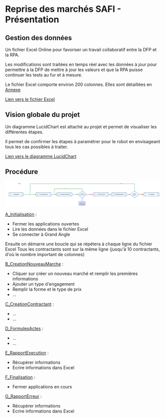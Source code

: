 # Reprise des marchés SAFI - Présentation

## Gestion des données

Un fichier Excel Online pour favoriser un travail collaboratif entre la DFP et la RPA.

Les modifications sont traitées en temps réel avec les données à jour pour permettre à la DFP de mettre à jour les valeurs et que la RPA puisse continuer les tests au fur et à mesure.

Le fichier Excel comporte environ 200 colonnes. Elles sont détaillées en [Annexe](#donnees-excel-projet-reprise-des-marches-safi)

[Lien vers le fichier Excel](https://1drv.ms/x/s!AmiJK4RIVLBXgSBT9GcikC_QRGv6?e=z07vII)

## Vision globale du projet

Un diagramme LucidChart est attaché au projet et permet de visualiser les différentes étapes.

Il permet de confirmer les étapes à paramétrer pour le robot en envisageant tous les cas possibles à traiter.

[Lien vers le diagramme LucidChart](https://lucid.app/lucidchart/481ce2c2-3b15-4080-a4a7-5e4b729edab0/edit?viewport_loc=-3659%2C-1579%2C45266%2C27069%2C0_0&invitationId=inv_0482e918-03d2-4dc7-ac95-2fddd838edbc)

## Procédure

![Reprise Marchés SAFI - main](RepriseMarchesSAFI-main.png)

[A_Initialisation](/SAFI/A_Initialisation) :

  - Fermer les applications ouvertes
  - Lire les données dans le fichier Excel
  - Se connecter à Grand Angle


Ensuite on démarre une boucle qui se répétera à chaque ligne du fichier Excel
Tous les contractants sont sur la même ligne (jusqu'à 10 contractants, d'où le nombre important de colonnes)

[B_CreationNouveauMarche](/SAFI/B_CreationNouveauMarche) :

  - Cliquer sur créer un nouveau marché et remplir les premières informations
  - Ajouter un type d'engagement
  - Remplir la forme et le type de prix
  - ...

[C_CreationContractant](/SAFI/C_CreationContractant) :

  - ...
  - ...

[D_FormulesActes](/SAFI/D_FormulesActes) :

  - ...
  - ...


[E_RapportExecution](/SAFI/E_RapportExecution) :

  - Récupérer informations
  - Ecrire informations dans Excel

[F_Finalisation](/SAFI/F_Finalisation) :

  - Fermer applications en cours

[G_RapportErreur](/SAFI/G_RapportErreur) :

  - Récupérer informations
  - Ecrire informations dans Excel